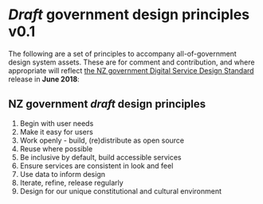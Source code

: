 # *Draft* government design principles v0.1

The following are a set of principles to accompany all-of-government design system assets.  These are for comment and contribution, and where appropriate will reflect [the NZ government Digital Service Design Standard](https://www.digital.govt.nz/standards-and-guidance/digital-service-design-standard/) release in **June 2018**:

## NZ government *draft* design principles

1.	Begin with user needs
1.	Make it easy for users
1.	Work openly - build, (re)distribute as open source
1.	Reuse where possible
1.	Be inclusive by default, build accessible services
1.	Ensure services are consistent in look and feel
1.	Use data to inform design
1.	Iterate, refine, release regularly
1.	Design for our unique constitutional and cultural environment
